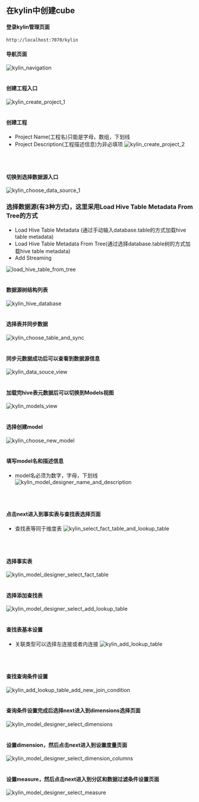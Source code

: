 ## 在kylin中创建cube

#### 登录kylin管理页面
```html
http://localhost:7070/kylin
```

#### 导航页面
![kylin_navigation](https://github.com/chlsmile/note/blob/master/notefile/kylin/kylin_navigation.png)
</br>
</br>

#### 创建工程入口
![kylin_create_project_1](https://github.com/chlsmile/note/blob/master/notefile/kylin/kylin_create_project_1.png)
</br>
</br>

#### 创建工程
- Project Name(工程名)只能是字母，数组，下划线
- Project Description(工程描述信息)为非必填项
![kylin_create_project_2](https://github.com/chlsmile/note/blob/master/notefile/kylin/kylin_create_project_2.png)
</br>
</br>

#### 切换到选择数据源入口
![kylin_choose_data_source_1](https://github.com/chlsmile/note/blob/master/notefile/kylin/kylin_choose_data_source_1.png)

### 选择数据源(有3种方式)，这里采用Load Hive Table Metadata From Tree的方式
- Load Hive Table Metadata (通过手动输入database.table的方式加载hive table metadata)
- Load Hive Table Metadata From Tree(通过选择database.table树的方式加载hive table metadata)
- Add Streaming

![load_hive_table_from_tree](https://github.com/chlsmile/note/blob/master/notefile/kylin/kylin_choose_data_source_load_hive_table_from_tree.png)
</br>
</br>

#### 数据源树结构列表
![kylin_hive_database](https://github.com/chlsmile/note/blob/master/notefile/kylin/kylin_hive_database.png)
</br>
</br>

#### 选择表并同步数据
![kylin_choose_table_and_sync](https://github.com/chlsmile/note/blob/master/notefile/kylin/kylin_choose_table_and_sync.png)
</br>
</br>

#### 同步元数据成功后可以查看到数据源信息
![kylin_data_souce_view](https://github.com/chlsmile/note/blob/master/notefile/kylin/kylin_data_souce_view.png)
</br>
</br>

#### 加载完hive表元数据后可以切换到Models视图
![kylin_models_view](https://github.com/chlsmile/note/blob/master/notefile/kylin/kylin_models_view.png)
</br>
</br>


#### 选择创建model
![kylin_choose_new_model](https://github.com/chlsmile/note/blob/master/notefile/kylin/kylin_choose_new_model.png)
</br>
</br>


#### 填写model名和描述信息
- model名必须为数字，字母，下划线
![kylin_model_designer_name_and_description](https://github.com/chlsmile/note/blob/master/notefile/kylin/kylin_model_designer_name_and_description.png)
</br>
</br>

#### 点击next进入到事实表与查找表选择页面
- 查找表等同于维度表
![kylin_select_fact_table_and_lookup_table](https://github.com/chlsmile/note/blob/master/notefile/kylin/kylin_select_fact_table_and_lookup_table.png)
</br>
</br>


#### 选择事实表
![kylin_model_designer_select_fact_table](https://github.com/chlsmile/note/blob/master/notefile/kylin/kylin_model_designer_select_fact_table.png)
</br>
</br>


#### 选择添加查找表
![kylin_model_designer_select_add_lookup_table](https://github.com/chlsmile/note/blob/master/notefile/kylin/kylin_model_designer_select_add_lookup_table.png)
</br>
</br>


#### 查找表基本设置
- 关联类型可以选择左连接或者内连接
![kylin_add_lookup_table](https://github.com/chlsmile/note/blob/master/notefile/kylin/kylin_add_lookup_table.png)
</br>
</br>

#### 查找查询条件设置
![kylin_add_lookup_table_add_new_join_condition](https://github.com/chlsmile/note/blob/master/notefile/kylin/kylin_add_lookup_table_add_new_join_condition.png)
</br>
</br>

#### 查询条件设置完成后选择next进入到dimensions选择页面
![kylin_model_designer_select_dimensions](https://github.com/chlsmile/note/blob/master/notefile/kylin/kylin_model_designer_select_dimensions.png)
</br>
</br>

#### 设置dimension，然后点击next进入到设置度量页面
![kylin_model_designer_select_dimension_columns](https://github.com/chlsmile/note/blob/master/notefile/kylin/kylin_model_designer_select_dimension_columns.png)
</br>
</br>

#### 设置measure，然后点击next进入到分区和数据过滤条件设置页面
![kylin_model_designer_select_measure](https://github.com/chlsmile/note/blob/master/notefile/kylin/kylin_model_designer_select_measure.png)
</br>
</br>
























